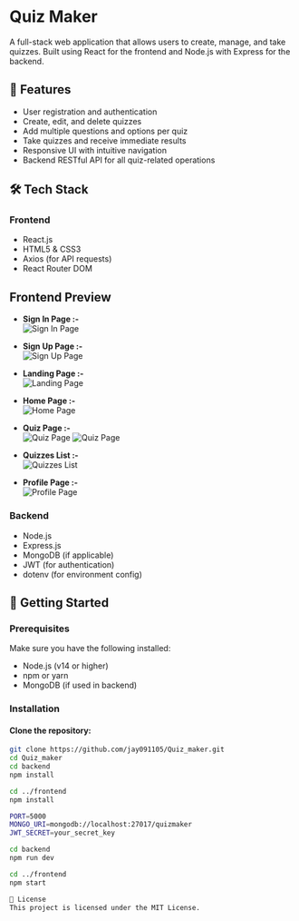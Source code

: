 # Quiz Maker

A full-stack web application that allows users to create, manage, and take quizzes. Built using React for the frontend and Node.js with Express for the backend.

## 🧠 Features

- User registration and authentication
- Create, edit, and delete quizzes
- Add multiple questions and options per quiz
- Take quizzes and receive immediate results
- Responsive UI with intuitive navigation
- Backend RESTful API for all quiz-related operations

## 🛠️ Tech Stack

### Frontend
- React.js
- HTML5 & CSS3
- Axios (for API requests)
- React Router DOM

## Frontend Preview

- **Sign In Page :-**  
  ![Sign In Page](https://raw.githubusercontent.com/jay091105/codsoft_task-2/main/assets/SignIn.png)

- **Sign Up Page :-**  
  ![Sign Up Page](https://raw.githubusercontent.com/jay091105/codsoft_task-2/main/assets/SignUp.png)

- **Landing Page :-**  
  ![Landing Page](https://raw.githubusercontent.com/jay091105/codsoft_task-2/main/assets/LandingPage.png)

- **Home Page :-**  
  ![Home Page](https://raw.githubusercontent.com/jay091105/codsoft_task-2/main/assets/Home.png)

- **Quiz Page :-**  
  ![Quiz Page](https://raw.githubusercontent.com/jay091105/codsoft_task-2/main/assets/Quiz1.png)
  ![Quiz Page](https://raw.githubusercontent.com/jay091105/codsoft_task-2/main/assets/Quiz2.png)

- **Quizzes List :-**  
  ![Quizzes List](https://raw.githubusercontent.com/jay091105/codsoft_task-2/main/assets/Quiz_List.png)

- **Profile Page :-**  
  ![Profile Page](https://raw.githubusercontent.com/jay091105/codsoft_task-2/main/assets/Profile.png)

### Backend
- Node.js
- Express.js
- MongoDB (if applicable)
- JWT (for authentication)
- dotenv (for environment config)

## 🚀 Getting Started

### Prerequisites

Make sure you have the following installed:
- Node.js (v14 or higher)
- npm or yarn
- MongoDB (if used in backend)

### Installation

#### Clone the repository:
```bash
git clone https://github.com/jay091105/Quiz_maker.git
cd Quiz_maker
cd backend
npm install

cd ../frontend
npm install

PORT=5000
MONGO_URI=mongodb://localhost:27017/quizmaker
JWT_SECRET=your_secret_key

cd backend
npm run dev

cd ../frontend
npm start

📄 License
This project is licensed under the MIT License.

